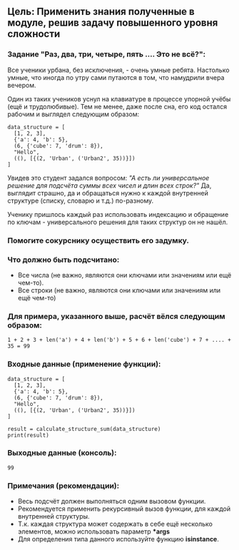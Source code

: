 ## Цель: Применить знания полученные в модуле, решив задачу повышенного уровня сложности


### Задание "Раз, два, три, четыре, пять .... Это не всё?":
Все ученики урбана, без исключения, - очень умные ребята. Настолько умные, что иногда по утру сами путаются в том, что намудрили вчера вечером.

Один из таких учеников уснул на клавиатуре в процессе упорной учёбы (ещё и трудолюбивые). Тем не менее, даже после сна, его код остался рабочим и выглядел следующим образом:
```
data_structure = [
  [1, 2, 3],
  {'a': 4, 'b': 5},
  (6, {'cube': 7, 'drum': 8}),
  "Hello",
  ((), [{(2, 'Urban', ('Urban2', 35))}])
]
```
Увидев это студент задался вопросом: *"А есть ли универсальное решение для подсчёта суммы всех чисел и длин всех строк?"*
Да, выглядит страшно, да и обращаться нужно к каждой внутренней структуре (списку, словарю и т.д.) по-разному.

Ученику пришлось каждый раз использовать индексацию и обращение по ключам - универсального решения для таких структур он не нашёл.

### Помогите сокурснику осуществить его задумку.

### Что должно быть подсчитано:
- Все числа (не важно, являются они ключами или значениям или ещё чем-то).
- Все строки (не важно, являются они ключами или значениям или ещё чем-то)

### Для примера, указанного выше, расчёт вёлся следующим образом:
`
1 + 2 + 3 + len('a') + 4 + len('b') + 5 + 6 + len('cube') + 7 + .... + 35 = 99
`
### Входные данные (применение функции):
```
data_structure = [
  [1, 2, 3],
  {'a': 4, 'b': 5},
  (6, {'cube': 7, 'drum': 8}),
  "Hello",
  ((), [{(2, 'Urban', ('Urban2', 35))}])
]

result = calculate_structure_sum(data_structure)
print(result)

```
### Выходные данные (консоль):
```
99
```
### Примечания (рекомендации):
- Весь подсчёт должен выполняться одним вызовом функции.
- Рекомендуется применить рекурсивный вызов функции, для каждой внутренней структуры.
- Т.к. каждая структура может содержать в себе ещё несколько элементов, можно использовать параметр **\*args**
- Для определения типа данного используйте функцию **isinstance**.